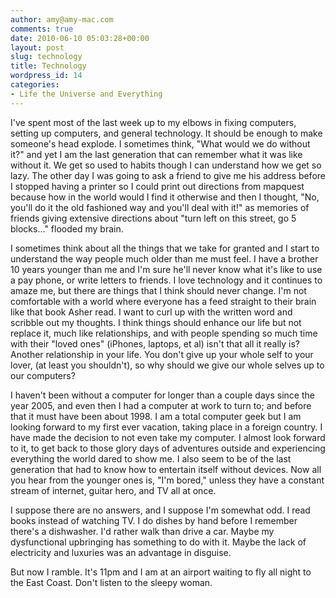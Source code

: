 ```yaml
---
author: amy@amy-mac.com
comments: true
date: 2010-06-10 05:03:28+00:00
layout: post
slug: technology
title: Technology
wordpress_id: 14
categories:
- Life the Universe and Everything
---
```


I've spent most of the last week up to my elbows in fixing computers, setting up computers, and general technology. It should be enough to make someone's head explode. I sometimes think, "What would we do without it?" and yet I am the last generation that can remember what it was like without it. We get so used to habits though I can understand how we get so lazy. The other day I was going to ask a friend to give me his address before I stopped having a printer so I could print out directions from mapquest because how in the world would I find it otherwise and then I thought, "No, you'll do it the old fashioned way and you'll deal with it!" as memories of friends giving extensive directions about "turn left on this street, go 5 blocks..." flooded my brain.

I sometimes think about all the things that we take for granted and I start to understand the way people much older than me must feel. I have a brother 10 years younger than me and I'm sure he'll never know what it's like to use a pay phone, or write letters to friends. I love technology and it continues to amaze me, but there are things that I think should never change. I'm not comfortable with a world where everyone has a feed straight to their brain like that book Asher read. I want to curl up with the written word and scribble out my thoughts. I think things should enhance our life but not replace it, much like relationships, and with people spending so much time with their "loved ones" (iPhones, laptops, et al) isn't that all it really is? Another relationship in your life. You don't give up your whole self to your lover, (at least you shouldn't), so why should we give our whole selves up to our computers?

I haven't been without a computer for longer than a couple days since the year 2005, and even then I had a computer at work to turn to; and before that it must have been about 1998. I am a total computer geek but I am looking forward to my first ever vacation, taking place in a foreign country. I have made the decision to not even take my computer. I almost look forward to it, to get back to those glory days of adventures outside and experiencing everything the world dared to show me. I also seem to be of the last generation that had to know how to entertain itself without devices. Now all you hear from the younger ones is, "I'm bored," unless they have a constant stream of internet, guitar hero, and TV all at once.

I suppose there are no answers, and I suppose I'm somewhat odd. I read books instead of watching TV. I do dishes by hand before I remember there's a dishwasher. I'd rather walk than drive a car. Maybe my dysfunctional upbringing has something to do with it. Maybe the lack of electricity and luxuries was an advantage in disguise.

But now I ramble. It's 11pm and I am at an airport waiting to fly all night to the East Coast. Don't listen to the sleepy woman.
